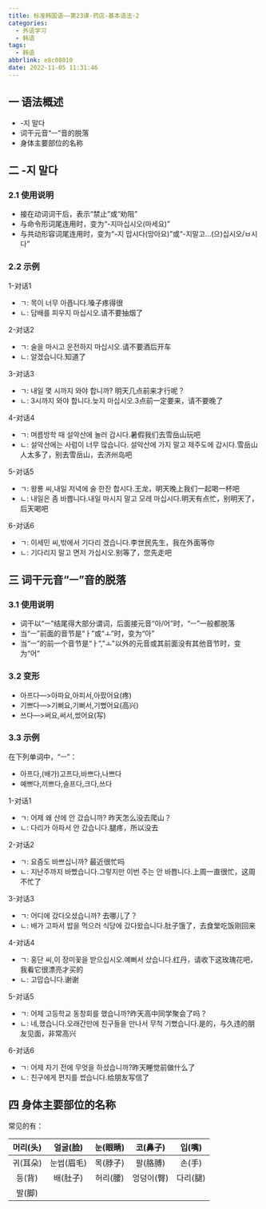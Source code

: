 ```yaml
---
title: 标准韩国语——第23课-药店-基本语法-2
categories:
  - 外语学习
  - 韩语
tags:
  - 韩语
abbrlink: e8c08010
date: 2022-11-05 11:31:46
---
```

## 一 语法概述

* -지 말다
* 词干元音“ㅡ”音的脱落
* 身体主要部位的名称

<!--more-->

## 二 -지 말다

### 2.1 使用说明

* 接在动词词干后，表示“禁止”或“劝阻”
* 与命令形词尾连用时，变为“-지마십시오(마세요)”
* 与共动形容词尾连用时，变为“-지 맙시다(망아요)”或“-지말고...(으)십시오/ㅂ시다”

### 2.2 示例

1-对话1

* ㄱ: 목이 너무 아픕니다.嗓子疼得很
* ㄴ: 담배를 피우지 마십시오.请不要抽烟了

2-对话2

* ㄱ: 술을 마시고 운전하지 마십시오.请不要酒后开车
* ㄴ: 알겠습니다.知道了

3-对话3

* ㄱ: 내일 몇 시까지 와야 합니까? 明天几点前来才行呢？
* ㄴ: 3시까지 와야 합니다.늦지 마십시오.3点前一定要来，请不要晚了

4-对话4

* ㄱ: 며름방학 때 설악산에 놀러 갑시다.暑假我们去雪岳山玩吧
* ㄴ: 설악산에는 사럼이 너무 많습니다. 설악산에 가지 말고 제주도에 갑시다.雪岳山人太多了，别去雪岳山，去济州岛吧

5-对话5

* ㄱ: 왕룡 씨,내일 저녁에 술 한잔 합시다.王龙，明天晚上我们一起喝一杯吧
* ㄴ: 내일은 좀 바쁩니다.내일 마시지 말고 모레 마십시다.明天有点忙，别明天了，后天喝吧

6-对话6

* ㄱ: 이세민 씨,밖에서 기다리 겠습니다.李世民先生，我在外面等你
* ㄴ: 기다리지 말고 면저 가십시오.别等了，您先走吧

## 三 词干元音“ㅡ”音的脱落

### 3.1 使用说明

* 词干以“ㅡ”结尾得大部分谓词，后面接元音“아/어”时，“ㅡ”一般都脱落
* 当“ㅡ”前面的音节是“ㅏ”或“ㅗ”时，变为“아”
* 当“ㅡ”的前一个音节是“ㅏ”,"ㅗ"以外的元音或其前面没有其他音节时，变为“어”

### 3.2 变形

* 아프다—>아파요,아피서,아팠어요(疼)
* 기쁘다—>기뻐요,기뻐서,기뻤어요(高兴)
* 쓰다—>써요,써서,썼어요(写)

### 3.3 示例

在下列单词中，“ㅡ”：

* 아프다,(배가)고프다,바쁘다,나쁘다
* 예쁘다,끼쁘다,슬프다,크다,쓰다

1-对话1

* ㄱ: 어제 왜 산에 안 갔습니까? 昨天怎么没去爬山？
* ㄴ: 다리가 아파서 안 갔습니다.腿疼，所以没去

2-对话2

* ㄱ: 요즘도 바쁘십니까? 最近很忙吗
* ㄴ: 지난주까지 바빴습니다.그렇지만 이번 주는 안 바쁩니다.上周一直很忙，这周不忙了

3-对话3

* ㄱ: 어디에 갔다오셨습니까? 去哪儿了？
* ㄴ: 배가 고파서 밥을 먹으러 식당에 갔다왔습니다.肚子饿了，去食堂吃饭刚回来

4-对话4

* ㄱ: 홍단 씨,이 장미꽃을 받으십시오.예뻐서 샀습니다.红丹，请收下这玫瑰花吧，我看它很漂亮才买的
* ㄴ: 고맙습니다.谢谢

5-对话5

* ㄱ: 어제 고등학교 동창회를 했습니까?昨天高中同学聚会了吗？
* ㄴ: 네,했습니다.오래간만에 친구들을 만나서 무척 기뻤습니다.是的，与久违的朋友见面，非常高兴

6-对话6

* ㄱ: 어제 자기 전에 무엇을 하셨습니까?昨天睡觉前做什么了
* ㄴ: 친구에게 편지를 썼습니다.给朋友写信了

## 四 身体主要部位的名称

常见的有：

| 머리(头) |  얼굴(脸)  | 눈(眼睛) |  코(鼻子)  |  입(嘴)  |
| :------: | :--------: | :------: | :--------: | :------: |
| 귀(耳朵) | 눈썹(眉毛) | 목(脖子) |  팔(胳膊)  |  손(手)  |
|  등(背)  |  배(肚子)  | 허리(腰) | 엉덩이(臀) | 다리(腿) |
|  발(脚)  |            |          |            |          |

